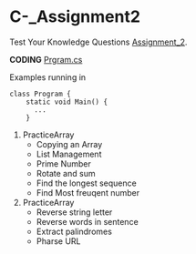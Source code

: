 # C-_Assignment2

Test Your Knowledge Questions [Assignment_2](https://github.com/andyhu87/C-_Assignment2/blob/main/Assignment_2.pdf).

**CODING** [Prgram.cs](https://github.com/andyhu87/C-_Assignment2/blob/main/Assignment_2/Program.cs)

Examples running in 
```
class Program {
    static void Main() {
      ...
    }
```

1. PracticeArray 
   - Copying an Array
   - List Management
   - Prime Number
   - Rotate and sum
   - Find the longest sequence
   - Find Most freuqent number
2. PracticeArray 
   - Reverse string letter
   - Reverse words in sentence
   - Extract palindromes
   - Pharse URL
